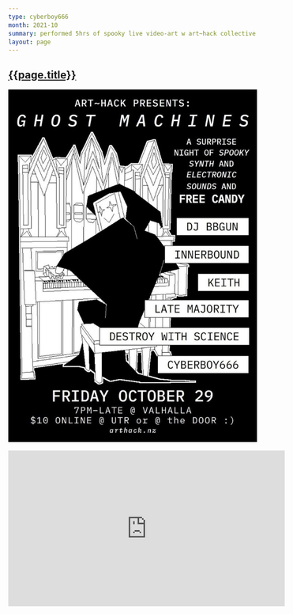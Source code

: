 ```yaml
---
type: cyberboy666
month: 2021-10
summary: performed 5hrs of spooky live video-art w art~hack collective
layout: page
---
```


## [ {{page.title}} ]({{page.url}})



![image](/images/cyberboy666/ghost_machine.jpg)

<iframe width="560" height="315" sandbox="allow-same-origin allow-scripts allow-popups" title="Ghost Machine: Keith" src="https://tube.arthack.nz/videos/embed/93aa34e5-d4c2-491e-ae73-3f56a2b98ad7" frameborder="0" allowfullscreen></iframe>